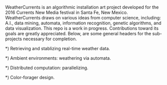 WeatherCurrents is an algorithmic installation art project developed
for the 2016 Currents New Media festival in Santa Fe, New Mexico.
WeatherCurrents draws on various ideas from computer science,
including: A.I., data mining, automata, information recognition,
genetic algorithms, and data visualization. This repo is a work
in progress. Contributions toward its goals are greatly appreciated.
Below, are some general headers for the sub-projects necessary for
completion.

*) Retrieving and stablizing real-time weather data.

*) Ambient environments: weathering via automata.

*) Distributed computation: parallelizing.

*) Color-forager design.
